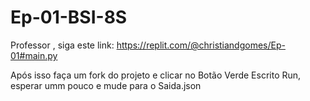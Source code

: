 # Ep-01-BSI-8S

Professor , siga este link:
https://replit.com/@christiandgomes/Ep-01#main.py

Após isso faça um fork do projeto e clicar no Botão Verde Escrito Run, esperar umm pouco e mude para o Saida.json
